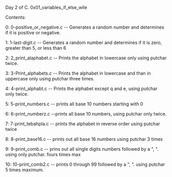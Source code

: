 Day 2 of C.
0x01_variables_if_else_wile

Contents:

0: 0-positive_or_negative.c 
-- Generates a random number and determines if it is positive or negative.

1: 1-last-digit.c
-- Generates a random number and determines if it is zero, greater than 5, or less than 6

2: 2_print_alaphabet.c
-- Prints the alphabet in lowercase only using putchar twice.

3: 3-Print_alphabets.c
-- Prints the alphabet in lowercase and than in uppercase only using putchar three times.

4: 4-print_alphabt.c
-- Prints the alphabet except q and e, using putchar only twice.

5: 5-print_numbers.c
-- prints all base 10 numbers starting with 0

6: 6-print_numberz.c
--prints all base 10 numbers, using putchar only twice.

7: 7-print_tebahpla.c
-- prints the alphabet in reverse order using putchar twice

8: 8-print_base16.c
-- prints out all base 16 numbers using putchar 3 times

9: 9-print_comb.c
-- prins out all single digits numbers followed by a ", ". using only putchar. fours times max

10: 10-print_comb2.c
-- prints 0 through 99 followed by a ", ". using putchar 5 times maximum.
